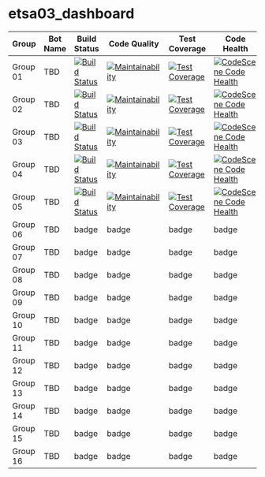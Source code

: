 # etsa03_dashboard


| Group | Bot Name | Build Status  | Code Quality | Test Coverage | Code Health |
| ------------- | ------------- | ------------- | ------------ | -------------------- | -------------------- |
| Group 01 | TBD | [![Build Status](https://travis-ci.com/lunduniversity-etsa03-2020/group01.svg?token=5APFjNjjtcXBExwy1SfH&branch=master)](https://travis-ci.com/lunduniversity-etsa03-2020/group01) | [![Maintainability](https://api.codeclimate.com/v1/badges/572d62bb9cbbe7b3e67b/maintainability)](https://codeclimate.com/repos/5e75ee3c71412301b70056dc/maintainability) | [![Test Coverage](https://api.codeclimate.com/v1/badges/572d62bb9cbbe7b3e67b/test_coverage)](https://codeclimate.com/repos/5e75ee3c71412301b70056dc/test_coverage) | [![CodeScene Code Health](https://codescene.io/projects/7495/status-badges/code-health)](https://codescene.io/projects/7495) |
| Group 02 | TBD | [![Build Status](https://travis-ci.com/lunduniversity-etsa03-2020/group02.svg?token=5APFjNjjtcXBExwy1SfH&branch=master)](https://travis-ci.com/lunduniversity-etsa03-2020/group02) | [![Maintainability](https://api.codeclimate.com/v1/badges/1094933820181d7ec719/maintainability)](https://codeclimate.com/repos/5e76085601cf070162005bbb/maintainability) | [![Test Coverage](https://api.codeclimate.com/v1/badges/1094933820181d7ec719/test_coverage)](https://codeclimate.com/repos/5e76085601cf070162005bbb/test_coverage) | [![CodeScene Code Health](https://codescene.io/projects/7496/status-badges/code-health)](https://codescene.io/projects/7496) |
| Group 03 | TBD | [![Build Status](https://travis-ci.com/lunduniversity-etsa03-2020/group03.svg?token=5APFjNjjtcXBExwy1SfH&branch=master)](https://travis-ci.com/lunduniversity-etsa03-2020/group03) | [![Maintainability](https://api.codeclimate.com/v1/badges/5b038ef685048a56aca4/maintainability)](https://codeclimate.com/repos/5e760b0e7141230163006b19/maintainability) | [![Test Coverage](https://api.codeclimate.com/v1/badges/5b038ef685048a56aca4/test_coverage)](https://codeclimate.com/repos/5e760b0e7141230163006b19/test_coverage) | [![CodeScene Code Health](https://codescene.io/projects/7497/status-badges/code-health)](https://codescene.io/projects/7497) |
| Group 04 | TBD | [![Build Status](https://travis-ci.com/lunduniversity-etsa03-2020/group04.svg?token=5APFjNjjtcXBExwy1SfH&branch=master)](https://travis-ci.com/lunduniversity-etsa03-2020/group04) | [![Maintainability](https://api.codeclimate.com/v1/badges/38e7adb00186003108a8/maintainability)](https://codeclimate.com/repos/5e760c6171412301b7005815/maintainability)  | [![Test Coverage](https://api.codeclimate.com/v1/badges/38e7adb00186003108a8/test_coverage)](https://codeclimate.com/repos/5e760c6171412301b7005815/test_coverage) | [![CodeScene Code Health](https://codescene.io/projects/7498/status-badges/code-health)](https://codescene.io/projects/7498) |
| Group 05 | TBD | [![Build Status](https://travis-ci.com/lunduniversity-etsa03-2020/group01.svg?token=5APFjNjjtcXBExwy1SfH&branch=master)](https://travis-ci.com/lunduniversity-etsa03-2020/group05) | [![Maintainability](https://api.codeclimate.com/v1/badges/a380bd71942a6dbe62c2/maintainability)](https://codeclimate.com/repos/5e760e8801cf070177003904/maintainability) | [![Test Coverage](https://api.codeclimate.com/v1/badges/a380bd71942a6dbe62c2/test_coverage)](https://codeclimate.com/repos/5e760e8801cf070177003904/test_coverage) | [![CodeScene Code Health](https://codescene.io/projects/7499/status-badges/code-health)](https://codescene.io/projects/7499) |
| Group 06 | TBD | badge | badge | badge | badge |
| Group 07 | TBD | badge | badge | badge | badge |
| Group 08 | TBD | badge | badge | badge | badge |
| Group 09 | TBD | badge | badge | badge | badge |
| Group 10 | TBD | badge | badge | badge | badge |
| Group 11 | TBD | badge | badge | badge | badge |
| Group 12 | TBD | badge | badge | badge | badge |
| Group 13 | TBD | badge | badge | badge | badge |
| Group 14 | TBD | badge | badge | badge | badge |
| Group 15 | TBD | badge | badge | badge | badge |
| Group 16 | TBD | badge | badge | badge | badge |
